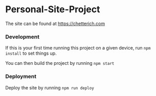 # Personal-Site-Project

The site can be found at https://chetterich.com

### Development

If this is your first time running this project on a given device, run `npm install` to set things up.

You can then build the project by running `npm start`

### Deployment

Deploy the site by running `npm run deploy`
